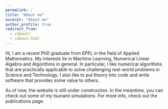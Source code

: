```yaml
---
permalink: /
title: "About me"
excerpt: "About me"
author_profile: true
redirect_from: 
  - /about/
  - /about.html
---
```


Hi, I am a recent PhD graduate from EPFL in the field of Applied Mathematics. My interests lie in Machine Learning, Numerical Linear Algebra and Algorithms in general. In particular, I like numerical algorithms that are practically applicable to solve challenging real-world problems in Science and Technology. I also like to put theory into code and write software that provides some value to others.

As of now, the website is still under construction. In the meantime, you can check out some of my tsunami simulations. For more info, check out the publications page.
